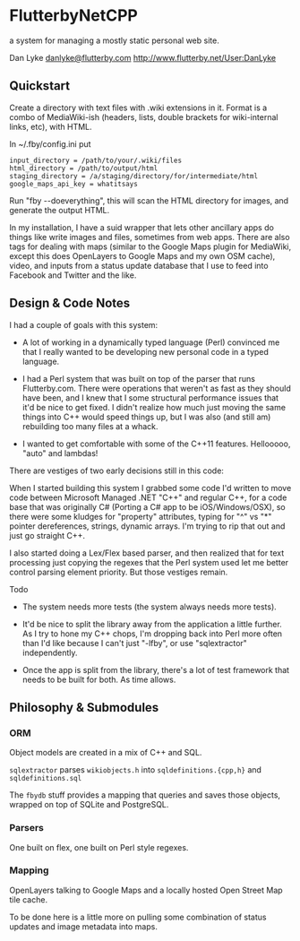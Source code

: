 # FlutterbyNetCPP

a system for managing a mostly static personal web site.

Dan Lyke
danlyke@flutterby.com
http://www.flutterby.net/User:DanLyke

## Quickstart

Create a directory with text files with .wiki extensions in it. Format
is a combo of MediaWiki-ish (headers, lists, double brackets for
wiki-internal links, etc), with HTML.

In ~/.fby/config.ini put

```
input_directory = /path/to/your/.wiki/files
html_directory = /path/to/output/html
staging_directory = /a/staging/directory/for/intermediate/html
google_maps_api_key = whatitsays
```

Run "fby --doeverything", this will scan the HTML directory for
images, and generate the output HTML.

In my installation, I have a suid wrapper that lets other ancillary
apps do things like write images and files, sometimes from web
apps. There are also tags for dealing with maps (similar to the Google
Maps plugin for MediaWiki, except this does OpenLayers to Google Maps
and my own OSM cache), video, and inputs from a status update database
that I use to feed into Facebook and Twitter and the like.


## Design & Code Notes

I had a couple of goals with this system:

* A lot of working in a dynamically typed language (Perl) convinced me
  that I really wanted to be developing new personal code in a typed
  language.

* I had a Perl system that was built on top of the parser that
  runs Flutterby.com. There were operations that weren't as fast as
  they should have been, and I knew that I some structural performance
  issues that it'd be nice to get fixed. I didn't realize how much
  just moving the same things into C++ would speed things up, but I
  was also (and still am) rebuilding too many files at a whack.

* I wanted to get comfortable with some of the C++11
  features. Hellooooo, "auto" and lambdas!

There are vestiges of two early decisions still in this code:

When I started building this system I grabbed some code I'd written to
move code between Microsoft Managed .NET "C++" and regular C++, for a
code base that was originally C# (Porting a C# app to be
iOS/Windows/OSX), so there were some kludges for "property"
attributes, typing for "^" vs "*" pointer dereferences, strings,
dynamic arrays. I'm trying to rip that out and just go straight C++.

I also started doing a Lex/Flex based parser, and then realized that
for text processing just copying the regexes that the Perl system used
let me better control parsing element priority. But those vestiges
remain.

Todo

* The system needs more tests (the system always needs more tests).

* It'd be nice to split the library away from the application a little
  further. As I try to hone my C++ chops, I'm dropping back into Perl
  more often than I'd like because I can't just "-lfby", or use
  "sqlextractor" independently.

* Once the app is split from the library, there's a lot of test
  framework that needs to be built for both. As time allows.

## Philosophy & Submodules

### ORM

Object models are created in a mix of C++ and SQL.

`sqlextractor` parses `wikiobjects.h` into `sqldefinitions.{cpp,h}` and `sqldefinitions.sql`

The `fbydb` stuff provides a mapping that queries and saves those
objects, wrapped on top of SQLite and PostgreSQL.

### Parsers

One built on flex, one built on Perl style regexes.

### Mapping

OpenLayers talking to Google Maps and a locally hosted Open Street Map
tile cache.

To be done here is a little more on pulling some combination of status
updates and image metadata into maps.



